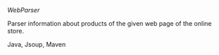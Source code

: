 *WebParser*

Parser information about products of the given web page of the online store.

Java, Jsoup, Maven
